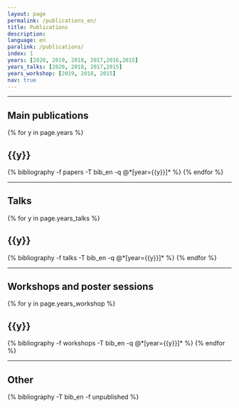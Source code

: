 ```yaml
---
layout: page
permalink: /publications_en/
title: Publications
description: 
language: en
paralink: /publications/
index: 1
years: [2020, 2019, 2018, 2017,2016,2015]
years_talks: [2020, 2018, 2017,2015]
years_workshop: [2019, 2018, 2015]
nav: true
---
```


---
<div class="publications">
<h2>Main publications</h2>
{% for y in page.years %}
  <h2 class="year">{{y}}</h2>
  {% bibliography -f papers -T bib_en -q @*[year={{y}}]* %}
{% endfor %}
</div>

---
<div class="publications">
<h2>Talks</h2>
{% for y in page.years_talks %}
  <h2 class="year">{{y}}</h2>
  {% bibliography -f talks -T bib_en -q @*[year={{y}}]* %}
{% endfor %}
</div>

---
<div class="publications">
<h2>Workshops and poster sessions</h2>
{% for y in page.years_workshop %}
  <h2 class="year">{{y}}</h2>
  {% bibliography -f workshops -T bib_en -q @*[year={{y}}]* %}
{% endfor %}
</div>

---
<div class="publications">
<h2>Other</h2>
  {% bibliography -T bib_en -f unpublished %}
</div>


